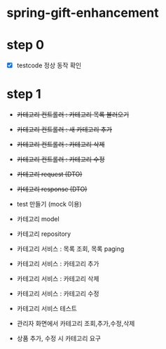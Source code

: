 # spring-gift-enhancement

# step 0

- [X] testcode 정상 동작 확인

# step 1

- ~~카테고리 컨트롤러 : 카테고리 목록 불러오기~~
- ~~카테고리 컨트롤러 : 새 카테고리 추가~~
- ~~카테고리 컨트롤러 : 카테고리 삭제~~
- ~~카테고리 컨트롤러 : 카테고리 수정~~
- ~~카테고리 request (DTO)~~
- ~~카테고리 response (DTO)~~

- test 만들기 (mock 이용)

- 카테고리 model
- 카테고리 repository

- 카테고리 서비스 : 목록 조회, 목록 paging
- 카테고리 서비스 : 카테고리 추가
- 카테고리 서비스 : 카테고리 삭제
- 카테고리 서비스 : 카테고리 수정

- 카테고리 서비스 테스트

- 관리자 화면에서 카테고리 조회,추가,수정,삭제

- 상품 추가, 수정 시 카테고리 요구

